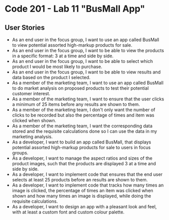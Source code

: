 <h1>Code 201 - Lab 11 "BusMall App"
<h2>User Stories</h1>

<ul>
<li>As an end user in the focus group, I want to use an app called BusMall to view potential assorted high-markup products for sale.</li>
<li>As an end user in the focus group, I want to be able to view the products in a specific format: 3 at a time and side by side.</li>
<li>As an end user in the focus group, I want to be able to select which product I would be most likely to purchase.</li>
<li>As an end user in the focus group, I want to be able to view results and data based on the product I selected.</li>
<li>As a member of the marketing team, I want to use an app called BusMall to do market analysis on proposed products to test their potential customer interest.</li>
<li>As a member of the marketing team, I want to ensure that the user clicks a minimum of 25 items before any results are shown to them.</li>
<li>As a member of the marketing team, I don't only want the number of clicks to be recorded but also the percentage of times and item was clicked when shown.</li>
<li>As a member of the marketing team, I want the corresponding data stored and the requisite calculations done so I can use the data in my marketing analysis.</li>
<li>As a developer, I want to build an app called BusMall, that displays potential assorted high-markup products for sale to users in focus groups.</li>
<li>As a developer, I want to manage the aspect ratios and sizes of the product images, such that the products are displayed 3 at a time and side by side.</li>
<li>As a developer, I want to implement code that ensures that the end user selects at least 25 products before an results are shown to them.</li>
<li>As a developer, I want to implement code that tracks how many times an image is clicked, the percentage of times an item was clicked when shown and how many times an image is displayed, while doing the requisite calculations.</li>
<li>As a developer, I want to design an app with a pleasant look and feel, with at least a custom font and custom colour palette.</li>
</ul>
